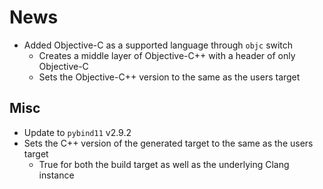 # News #

* Added Objective-C as a supported language through `objc` switch
  * Creates a middle layer of Objective-C++ with a header of only Objective-C
  * Sets the Objective-C++ version to the same as the users target

## Misc ##

* Update to `pybind11` v2.9.2
* Sets the C++ version of the generated target to the same as the users target
    * True for both the build target as well as the underlying Clang instance
